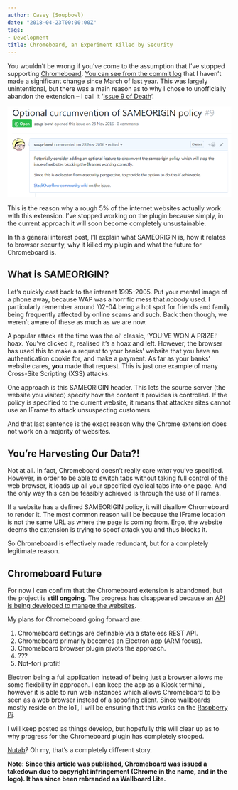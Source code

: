 ```yaml
---
author: Casey (Soupbowl)
date: "2018-04-23T00:00:00Z"
tags:
- Development
title: Chromeboard, an Experiment Killed by Security
---
```


You wouldn’t be wrong if you’ve come to the assumption that I’ve stopped supporting [Chromeboard](https://blog.soupbowl.io/chromeboard/). [You can see from the commit log](https://github.com/soup-bowl/Chromeboard/commits) that I haven’t made a significant change since March of last year. This was largely unintentional, but there was a main reason as to why I chose to unofficially abandon the extension – I call it ‘[Issue 9 of Death](https://github.com/soup-bowl/Chromeboard/issues/9)‘.

![](/assets/img/20180423-Capture.webp)

This is the reason why a rough 5% of the internet websites actually work with this extension. I’ve stopped working on the plugin because simply, in the current approach it will soon become completely unsustainable.

In this general interest post, I’ll explain what SAMEORIGIN is, how it relates to browser security, why it killed my plugin and what the future for Chromeboard is.

## What is SAMEORIGIN?

Let’s quickly cast back to the internet 1995-2005. Put your mental image of a phone away, because WAP was a horrific mess that _nobody_ used. I particularly remember around ’02-04 being a hot spot for friends and family being frequently affected by online scams and such. Back then though, we weren’t aware of these as much as we are now.

A popular attack at the time was the ol’ classic, ‘YOU’VE WON A PRIZE!’ hoax. You’ve clicked it, realised it’s a hoax and left. However, the browser has used this to make a request to your banks’ website that you have an authentication cookie for, and make a payment. As far as your banks’ website cares, **you** made that request. This is just one example of many Cross-Site Scripting (XSS) attacks.

One approach is this SAMEORIGIN header. This lets the source server (the website you visited) specify how the content it provides is controlled. If the policy is specified to the current website, it means that attacker sites cannot use an IFrame to attack unsuspecting customers.

And that last sentence is the exact reason why the Chrome extension does not work on a majority of websites.

## You’re Harvesting Our Data?!

Not at all. In fact, Chromeboard doesn’t really care _what_ you’ve specified. However, in order to be able to switch tabs without taking full control of the web browser, it loads up all your specified cyclical tabs into one page. And the only way this can be feasibly achieved is through the use of IFrames.

If a website has a defined SAMEORIGIN policy, it will disallow Chromeboard to render it. The most common reason will be because the IFrame location is not the same URL as where the page is coming from. Ergo, the website deems the extension is trying to spoof attack you and thus blocks it.

So Chromeboard is effectively made redundant, but for a completely legitimate reason.

## Chromeboard Future

For now I can confirm that the Chromeboard extension is abandoned, but the project is **still ongoing**. The progress has disappeared because an [API is being developed to manage the websites](https://gitlab.com/wallboardlive/api).

My plans for Chromeboard going forward are:

1. Chromeboard settings are definable via a stateless REST API.
2. Chromeboard primarily becomes an Electron app (ARM focus).
3. Chromeboard browser plugin pivots the approach.
4. ???
5. Not-for) profit!

Electron being a full application instead of being just a browser allows me some flexibility in approach. I can keep the app as a Kiosk terminal, however it is able to run web instances which allows Chromeboard to be seen as a web browser instead of a spoofing client. Since wallboards mostly reside on the IoT, I will be ensuring that this works on the [Raspberry Pi](https://blog.soupbowl.io/category/raspberry-pi/).

I will keep posted as things develop, but hopefully this will clear up as to why progress for the Chromeboard plugin has completely stopped.

[Nutab](https://blog.soupbowl.io/nutab/)? Oh my, that’s a completely different story.

**Note: Since this article was published, Chromeboard was issued a takedown due to copyright infringement (Chrome in the name, and in the logo). It has since been rebranded as Wallboard Lite.**
